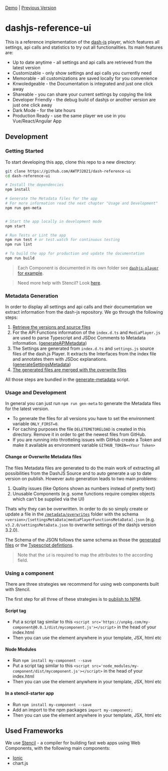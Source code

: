 [Demo](https://awtpj.z16.web.core.windows.net/) | [Previous Version](https://reference.dashif.org/dash.js/v3.1.3/samples/dash-if-reference-player/index.html)

# dashjs-reference-ui

This is a reference implementation of the [dash-js](https://github.com/Dash-Industry-Forum/dash.js/wiki) player, which features all settings, api calls and statistics to try out all functionalities. Its main features are:

- Up to date anytime - all settings and api calls are retrieved from the latest version
- Customizable - only show settings and api calls you currently need
- Memorable - all customizations are saved locally for you convenience
- Knwoledgeable - the Documentation is integrated and just one click away
- Shareable - you can share your current settings by copying the link
- Developer Friendly - the debug build of dashjs or another version are just one click away
- Dark Mode - for the late hours
- Production Ready - use the same player we use in you Vue/React/Angular App

## Development

### Getting Started

To start developing this app, clone this repo to a new directory:

```bash
git clone https://github.com/AWTPJ2021/dash-reference-ui
cd dash-reference-ui

# Install the dependencies
npm install

# Generate the Metadata files for the app
# For more information read the next chapter "Usage and Development"
npm run gen-meta


# Start the app locally in development mode
npm start

# Run Tests or Lint the app
npm run test # or test.watch for continuous testing
npm run lint

# To build the app for production and update the documentation
npm run build

```

> Each Component is documented in its own folder see [`dashjs-player` for example](/src/components/dashjs-player/readme.md).

> Need more help with Stencil? Look [here](https://stenciljs.com/docs).

### Metadata Generation

In order to display all settings and api calls and their documentation we extract information from the dash-js repository. We go through the following steps:

1. [Retrieve the versions and source files](/metadata/get-source-files.ts)
2. For the API Functions information of the `index.d.ts` and `MediaPlayer.js` are used to parse Typescript and JSDoc Comments to Metadata information. ([generateAPIMetadata](/metadata/generateAPIMetaData.ts))
3. The Settings are generated from `index.d.ts` and `settings.js` source files of the dash.js Player. It extracts the Interfaces from the index file and annotates them with JSDoc explanations. ([generateSettingsMetadata](/metadata/generateSettingsMetaData.ts))
4. [The generated files are merged with the overwrite files](/metadata/merge-files.ts)

All those steps are bundled in the [generate-metadata](/generate-metadata.ts) script.

### Usage and Development

In general you can just run `npm run gen-meta` to generate the Metadata files for the latest version.

- To generate the files for all versions you have to set the environment variable `ONLY_FIRST=0`.
- For caching purposes the file `DELETEMETORELOAD` is created in this directory. Remove it in order to get the newest files from GitHub.
- If you are running into throtteling issues with GitHub create a Token and make it available as environment variable `GITHUB_TOKEN=<Your Token>`

#### Change or Overwrite Metadata files

The files Metadata files are generated to do the main work of extracting all possibilities from the DashJS Source and to auto generate a up to date version on publish. However auto generation leads to two main problems:

1. Quality issues (like Options shown as numbers instead of pretty text)
2. Unusable Components (e.g. some functions require complex objects which can't be supplied via the UI)

Thats why they can be overwritten. In order to do so simply create or update a file in the [`/metadata/overwrites`](/metadata/overwrites) folder with the schema `<version>/[settingsMetaData|mediaPlayerFunctionsMetaData].json` (e.g. `v3.2.0/settingsMetaData.json` to overwrite settings of the dashjs version 3.2.0).

The Schema of the JSON follows the same schema as those the [generated files](/metadata/build) or the [Typescript defintions](/src/types/types.ts).

> Note that the `id` is required to map the attributes to the according field.

### Using a component

There are three strategies we recommend for using web components built with Stencil.

The first step for all three of these strategies is to [publish to NPM](https://docs.npmjs.com/getting-started/publishing-npm-packages).

#### Script tag

- Put a script tag similar to this `<script src='https://unpkg.com/my-component@0.0.1/dist/mycomponent.js'></script>` in the head of your index.html
- Then you can use the element anywhere in your template, JSX, html etc

#### Node Modules

- Run `npm install my-component --save`
- Put a script tag similar to this `<script src='node_modules/my-component/dist/mycomponent.js'></script>` in the head of your index.html
- Then you can use the element anywhere in your template, JSX, html etc

#### In a stencil-starter app

- Run `npm install my-component --save`
- Add an import to the npm packages `import my-component;`
- Then you can use the element anywhere in your template, JSX, html etc

## Used Frameworks

We use [Stencil](https://stenciljs.com/docs) - a compiler for building fast web apps using Web Components, with the following main components:

- [Ionic](https://ionicframework.com/docs/api/)
- chart.js
